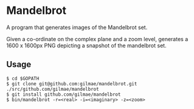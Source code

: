 # Mandelbrot

A program that generates images of the Mandelbrot set.

Given a co-ordinate on the complex plane and a zoom level, generates a 1600 x 1600px PNG depicting a snapshot of the mandelbrot set.

## Usage

```
$ cd $GOPATH
$ git clone git@github.com:gilmae/mandelbrot.git ./src/github.com/gilmae/mandelbrot
$ git install github.com/gilmae/mandelbrot
$ bin/mandelbrot -r=<real> -i=<imaginary> -z=<zoom>
```
